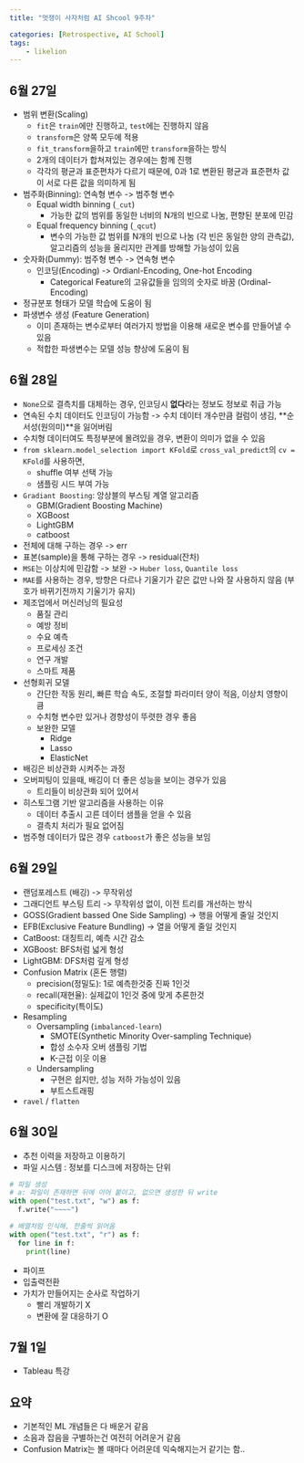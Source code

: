 ```yaml
---
title: "멋쟁이 사자처럼 AI Shcool 9주차"

categories: [Retrospective, AI School]
tags:
    - likelion
---
```


## 6월 27일
- 범위 변환(Scaling)
  - `fit`은 `train`에만 진행하고, `test`에는 진행하지 않음
  - `transform`은 양쪽 모두에 적용
  - `fit_transform`을하고 `train`에만 `transform`을하는 방식
  - 2개의 데이터가 합쳐져있는 경우에는 함께 진행
  - 각각의 평균과 표준편차가 다르기 때문에, 0과 1로 변환된 평균과 표준편차 값이 서로 다른 값을 의미하게 됨
- 범주화(Binning): 연속형 변수 -> 범주형 변수  
  - Equal width binning (`_cut`)  
     - 가능한 값의 범위를 동일한 너비의 N개의 빈으로 나눔, 편향된 분포에 민감  
  - Equal frequency binning (`_qcut`)  
     - 변수의 가능한 값 범위를 N개의 빈으로 나눔 (각 빈은 동일한 양의 관측값), 알고리즘의 성능을 올리지만 관계를 방해할 가능성이 있음
- 숫자화(Dummy): 범주형 변수 -> 연속형 변수
   - 인코딩(Encoding) -> Ordianl-Encoding, One-hot Encoding
     - Categorical Feature의 고유값들을 임의의 숫자로 바꿈 (Ordinal-Encoding)
- 정규분포 형태가 모델 학습에 도움이 됨
- 파생변수 생성 (Feature Generation)
   - 이미 존재하는 변수로부터 여러가지 방법을 이용해 새로운 변수를 만들어낼 수 있음
   - 적합한 파생변수는 모델 성능 향상에 도움이 됨

## 6월 28일
- `None`으로 결측치를 대체하는 경우, 인코딩시 **없다**라는 정보도 정보로 취급 가능
- 연속된 수치 데이터도 인코딩이 가능함 -> 수치 데이터 개수만큼 컬럼이 생김, **순서성(원의미)**을 잃어버림
- 수치형 데이터여도 특정부분에 몰려있을 경우, 변환이 의미가 없을 수 있음
- `from sklearn.model_selection import KFold`로 `cross_val_predict`의 `cv = KFold`를 사용하면,
  - shuffle 여부 선택 가능
  - 샘플링 시드 부여 가능
- `Gradiant Boosting`: 앙상블의 부스팅 계열 알고리즘
  - GBM(Gradient Boosting Machine)
  - XGBoost
  - LightGBM
  - catboost
- 전체에 대해 구하는 경우 -> err
- 표본(sample)을 통해 구하는 경우 -> residual(잔차)
- `MSE`는 이상치에 민감함 -> 보완 -> `Huber loss`, `Quantile loss`
- `MAE`를 사용하는 경우, 방향은 다르나 기울기가 같은 값만 나와 잘 사용하지 않음 (부호가 바뀌기전까지 기울기가 유지)
- 제조업에서 머신러닝의 필요성
  - 품질 관리
  - 예방 정비
  - 수요 예측
  - 프로세싱 조건
  - 연구 개발
  - 스마트 제품
- 선형회귀 모델
  - 간단한 작동 원리, 빠른 학습 속도, 조절할 파라미터 양이 적음, 이상치 영향이 큼
  - 수치형 변수만 있거나 경향성이 뚜렷한 경우 좋음
  - 보완한 모델
       - Ridge
       - Lasso
       - ElasticNet  
- 배깅은 비상관화 시켜주는 과정  
- 오버피팅이 있을때, 배깅이 더 좋은 성능을 보이는 경우가 있음  
  - 트리들이 비상관화 되어 있어서  
- 히스토그램 기반 알고리즘을 사용하는 이유  
  - 데이터 추출시 고른 데이터 샘플을 얻을 수 있음  
  - 결측치 처리가 필요 없어짐  
- 범주형 데이터가 많은 경우 `catboost`가 좋은 성능을 보임  

## 6월 29일
- 랜덤포레스트 (배깅) -> 무작위성
- 그래디언트 부스팅 트리 -> 무작위성 없이, 이전 트리를 개선하는 방식
- GOSS(Gradient bassed One Side Sampling) -> 행을 어떻게 줄일 것인지
- EFB(Exclusive Feature Bundling) -> 열을 어떻게 줄일 것인지
- CatBoost: 대칭트리, 예측 시간 감소
- XGBoost: BFS처럼 넓게 형성
- LightGBM: DFS처럼 깊게 형성
- Confusion Matrix (혼돈 행렬)
  - precision(정밀도): 1로 예측한것중 진짜 1인것
  - recall(재현율): 실제값이 1인것 중에 맞게 추론한것
  - specificity(특이도)
- Resampling
  - Oversampling (`imbalanced-learn`)
       - SMOTE(Synthetic Minority Over-sampling Technique)
       - 합성 소수자 오버 샘플링 기법
       - K-근접 이웃 이용
  - Undersampling
       - 구현은 쉽지만, 성능 저하 가능성이 있음
       - 부트스트래핑  
- `ravel` / `flatten`  

## 6월 30일
- 추천 이력을 저장하고 이용하기
- 파일 시스템 : 정보를 디스크에 저장하는 단위


```python
# 파일 생성
# a: 파일이 존재하면 뒤에 이어 붙이고, 없으면 생성한 뒤 write
with open("test.txt", "w") as f:
  f.write("~~~~")

# 배열처럼 인식해, 한줄씩 읽어옴
with open("test.txt", "r") as f:
  for line in f:
    print(line)
```


- 파이프
- 입출력전환
- 가치가 만들어지는 순사로 작업하기
  - 빨리 개발하기 X
  - 변환에 잘 대응하기 O

## 7월 1일
- Tableau 특강

## 요약
- 기본적인 ML 개념들은 다 배운거 같음
- 소음과 잡음을 구별하는건 여전히 어려운거 같음
- Confusion Matrix는 볼 때마다 어려운데 익숙해지는거 같기는 함..